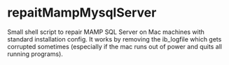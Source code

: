 # repaitMampMysqlServer


Small shell script to repair MAMP SQL Server on Mac machines with standard installation config. It works by 
removing the ib_logfile which gets corrupted sometimes (especially if the mac runs out of power and quits all 
running programs).
